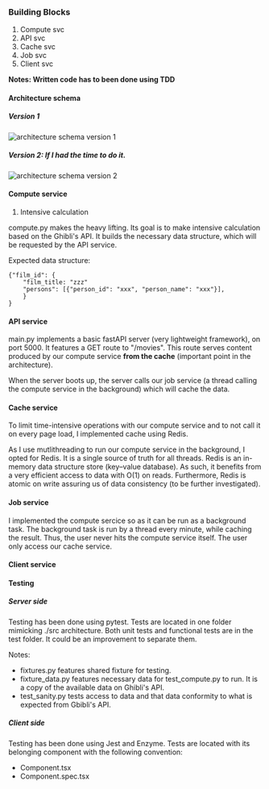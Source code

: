 ### Building Blocks

1. Compute svc
2. API svc
3. Cache svc
4. Job svc
5. Client svc

**Notes: Written code has to been done using TDD**

#### Architecture schema

##### Version 1

![architecture schema version 1](https://github.com/TestardR/intrvw_s/blob/master/architecture-v1.png)

##### Version 2: If I had the time to do it.

![architecture schema version 2](https://github.com/TestardR/intrvw_s/blob/master/architecture-v2.png)

#### Compute service

1. Intensive calculation

compute.py makes the heavy lifting. Its goal is to make intensive calculation based on the Ghibli's API. It builds the necessary data structure, which will be requested by the API service.

Expected data structure:

```
{"film_id": {
    "film_title: "zzz"
    "persons": [{"person_id": "xxx", "person_name": "xxx"}],
    }
}
```

#### API service

main.py implements a basic fastAPI server (very lightweight framework), on port 5000. It features a GET route to "/movies". This route serves content produced by our compute service **from the cache** (important point in the architecture). 

When the server boots up, the server calls our job service (a thread calling the compute service in the background) which will cache the data.

#### Cache service

To limit time-intensive operations with our compute service and to not call it on every page load, I implemented cache using Redis.

As I use mutlithreading to run our compute service in the background, I opted for Redis. It is a single source of truth for all threads. Redis is an in-memory data structure store (key–value database). As such, it benefits from a very efficient access to data with O(1) on reads. Furthermore, Redis is atomic on write assuring us of data consistency (to be further investigated).

#### Job service

I implemented the compute sercice so as it can be run as a background task. The background task is run by a thread every minute, while caching the result. Thus, the user never hits the compute service itself. The user only access our cache service.

#### Client service

#### Testing

##### Server side

Testing has been done using pytest. Tests are located in one folder mimicking ./src architecture. Both unit tests and functional tests are in the test folder. It could be an improvement to separate them. 

Notes:
- fixtures.py features shared fixture for testing.
- fixture_data.py features necessary data for test_compute.py to run. It is a copy of the available data on Ghibli's API.
- test_sanity.py tests access to data and that data conformity to what is expected from Gbibli's API.

##### Client side

Testing has been done using Jest and Enzyme. Tests are located with its belonging component with the following convention:

- Component.tsx
- Component.spec.tsx

